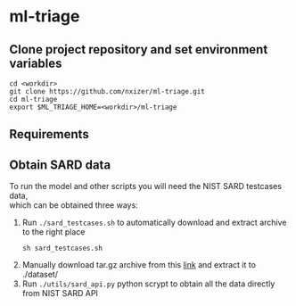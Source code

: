 # ml-triage

## Clone project repository and set environment variables
```
cd <workdir>
git clone https://github.com/nxizer/ml-triage.git
cd ml-triage
export $ML_TRIAGE_HOME=<workdir>/ml-triage
```

## Requirements

## Obtain SARD data
To run the model and other scripts you will need the NIST SARD testcases data,  
which can be obtained three ways:
1.  Run `./sard_testcases.sh` to automatically download and extract archive to the right place
    ```
    sh sard_testcases.sh
    ```
2.  Manually download tar.gz archive from this [link](https://disk.yandex.ru/d/JBuGu9n-DZTCFA)
    and extract it to ./dataset/
3.  Run `./utils/sard_api.py` python scrypt to obtain all the data directly from NIST SARD API
    